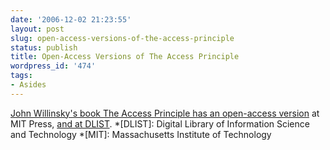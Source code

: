 ```yaml
---
date: '2006-12-02 21:23:55'
layout: post
slug: open-access-versions-of-the-access-principle
status: publish
title: Open-Access Versions of The Access Principle
wordpress_id: '474'
tags:
- Asides
---
```


[John Willinsky's book The Access Principle has an open-access version](http://mitpress.mit.edu/catalog/item/default.asp?ttype=2&tid=10611) at MIT Press, [and at DLIST](http://dlist.sir.arizona.edu/1188/).
  *[DLIST]: Digital Library of Information Science and Technology
  *[MIT]: Massachusetts Institute of Technology
